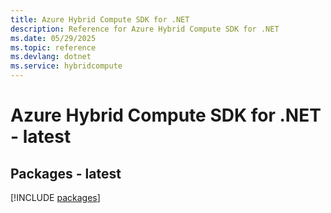 ```yaml
---
title: Azure Hybrid Compute SDK for .NET
description: Reference for Azure Hybrid Compute SDK for .NET
ms.date: 05/29/2025
ms.topic: reference
ms.devlang: dotnet
ms.service: hybridcompute
---
```

# Azure Hybrid Compute SDK for .NET - latest
## Packages - latest
[!INCLUDE [packages](hybrid-compute-index.md)]
